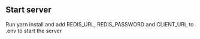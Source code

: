 ## Start server

Run yarn install and add REDIS_URL, REDIS_PASSWORD and CLIENT_URL to .env to start the server
